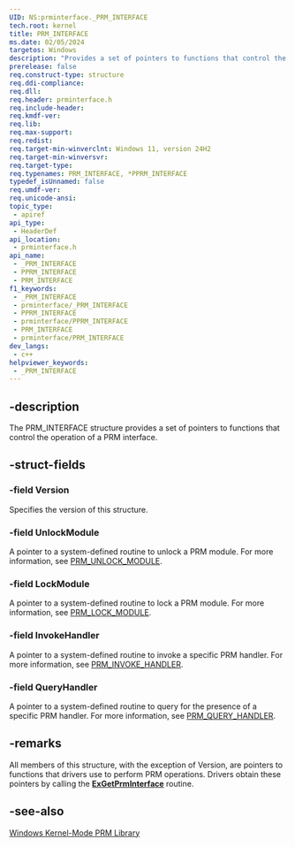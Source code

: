 ```yaml
---
UID: NS:prminterface._PRM_INTERFACE
tech.root: kernel
title: PRM_INTERFACE
ms.date: 02/05/2024
targetos: Windows
description: "Provides a set of pointers to functions that control the operation of a PRM interface."
prerelease: false
req.construct-type: structure
req.ddi-compliance: 
req.dll: 
req.header: prminterface.h
req.include-header: 
req.kmdf-ver: 
req.lib: 
req.max-support: 
req.redist: 
req.target-min-winverclnt: Windows 11, version 24H2
req.target-min-winversvr: 
req.target-type: 
req.typenames: PRM_INTERFACE, *PPRM_INTERFACE
typedef_isUnnamed: false
req.umdf-ver: 
req.unicode-ansi: 
topic_type:
 - apiref
api_type:
 - HeaderDef
api_location:
 - prminterface.h
api_name:
 - _PRM_INTERFACE
 - PPRM_INTERFACE
 - PRM_INTERFACE
f1_keywords:
 - _PRM_INTERFACE
 - prminterface/_PRM_INTERFACE
 - PPRM_INTERFACE
 - prminterface/PPRM_INTERFACE
 - PRM_INTERFACE
 - prminterface/PRM_INTERFACE
dev_langs:
 - c++
helpviewer_keywords:
 - _PRM_INTERFACE
---
```


## -description

The PRM_INTERFACE structure provides a set of pointers to functions that control the operation of a PRM interface.

## -struct-fields

### -field Version

Specifies the version of this structure.

### -field UnlockModule

A pointer to a system-defined routine to unlock a PRM module. For more information, see [PRM_UNLOCK_MODULE](./nc-prminterface-prm_unlock_module.md).

### -field LockModule

A pointer to a system-defined routine to lock a PRM module. For more information, see [PRM_LOCK_MODULE](./nc-prminterface-prm_lock_module.md).

### -field InvokeHandler

A pointer to a system-defined routine to invoke a specific PRM handler. For more information, see [PRM_INVOKE_HANDLER](./nc-prminterface-prm_invoke_handler.md).

### -field QueryHandler

A pointer to a system-defined routine to query for the presence of a specific PRM handler. For more information, see [PRM_QUERY_HANDLER](./nc-prminterface-prm_query_handler.md).

## -remarks

All members of this structure, with the exception of Version, are pointers to functions that drivers use to perform PRM operations. Drivers obtain these pointers by calling the [**ExGetPrmInterface**](./nf-prminterface-exgetprminterface.md) routine.

## -see-also

[Windows Kernel-Mode PRM Library](/windows-hardware/drivers/kernel/windows-kernel-mode-prm-library)